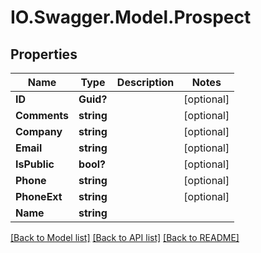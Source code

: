 # IO.Swagger.Model.Prospect
## Properties

Name | Type | Description | Notes
------------ | ------------- | ------------- | -------------
**ID** | **Guid?** |  | [optional] 
**Comments** | **string** |  | [optional] 
**Company** | **string** |  | [optional] 
**Email** | **string** |  | [optional] 
**IsPublic** | **bool?** |  | [optional] 
**Phone** | **string** |  | [optional] 
**PhoneExt** | **string** |  | [optional] 
**Name** | **string** |  | 

[[Back to Model list]](../README.md#documentation-for-models) [[Back to API list]](../README.md#documentation-for-api-endpoints) [[Back to README]](../README.md)

